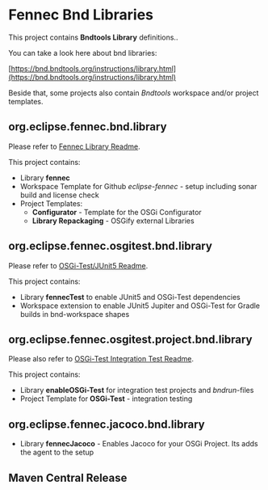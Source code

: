 # Fennec Bnd Libraries

This project contains **Bndtools Library** definitions..

You can take a look here about bnd libraries:

[https://bnd.bndtools.org/instructions/library.html](https://bnd.bndtools.org/instructions/library.html)

Beside that, some projects also contain *Bndtools* workspace and/or project templates.

## org.eclipse.fennec.bnd.library

Please refer to [Fennec Library Readme](org.eclipse.fennec.bnd.library/readme.md).

This project contains:

* Library **fennec**
* Workspace Template for Github *eclipse-fennec* - setup including sonar build and license check
* Project Templates:
  * **Configurator** - Template for the OSGi Configurator
  * **Library Repackaging** - OSGify external Libraries

## org.eclipse.fennec.osgitest.bnd.library

Please refer to [OSGi-Test/JUnit5 Readme](org.eclipse.fennec.osgitest.bnd.library/readme.md).

This project contains:

* Library **fennecTest** to enable JUnit5 and OSGi-Test dependencies
* Workspace extension to enable JUnit5 Jupiter and OSGi-Test for Gradle builds in bnd-workspace shapes

## org.eclipse.fennec.osgitest.project.bnd.library

Please also refer to [OSGi-Test Integration Test Readme](org.elcipse.fennec.osgitest.project.bnd.library/readme.md).

This project contains:

* Library **enableOSGi-Test** for integration test projects and *bndrun*-files
* Project Template for **OSGi-Test** - integration testing

## org.eclipse.fennec.jacoco.bnd.library

* Library **fennecJacoco** - Enables Jacoco for your OSGi Project. Its adds the agent to the setup

## Maven Central Release

